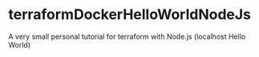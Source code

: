 # terraformDockerHelloWorldNodeJs
A very small personal tutorial for terraform with Node.js (localhost Hello World)
